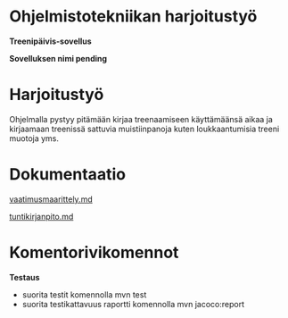 # Ohjelmistotekniikan harjoitustyö

**Treenipäivis-sovellus**

**Sovelluksen nimi pending**


# Harjoitustyö
Ohjelmalla pystyy pitämään kirjaa treenaamiseen käyttämäänsä aikaa ja kirjaamaan treenissä sattuvia muistiinpanoja kuten loukkaantumisia treeni muotoja yms.

# Dokumentaatio
[vaatimusmaarittely.md](https://github.com/vendiiro/ot.harjoitustyo/blob/master/dokumentaatio/tuntikirjanpito.md)

[tuntikirjanpito.md](https://github.com/vendiiro/ot.harjoitustyo/blob/master/dokumentaatio/vaatimusmaarittely.md)

 # Komentorivikomennot
**Testaus**
- suorita testit komennolla
mvn test
- suorita testikattavuus raportti komennolla 
mvn jacoco:report

